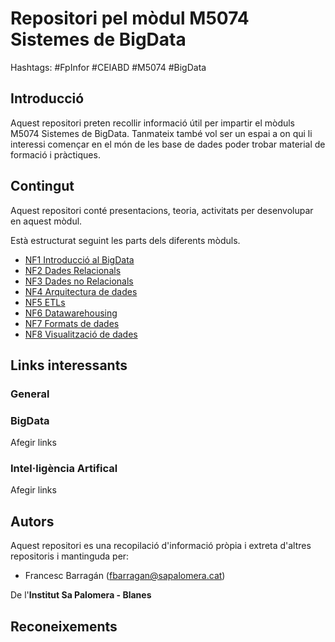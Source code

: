 # Repositori pel mòdul M5074 Sistemes de BigData

Hashtags: #FpInfor #CEIABD  #M5074 #BigData

## Introducció

Aquest repositori preten recollir informació útil per impartir el mòduls  M5074 Sistemes de BigData. Tanmateix també vol ser un espai a on qui li interessi començar en el món de les base de dades poder trobar material de formació i pràctiques.

## Contingut

Aquest repositori conté presentacions, teoria, activitats  per desenvolupar en aquest mòdul.

Està estructurat seguint les parts dels diferents mòduls.

* [NF1 Introducció al BigData](<NF1 Introducció al BigData/README.md>)
* [NF2 Dades Relacionals](<NF2 Dades Relacionals/README.md>)
* [NF3 Dades no Relacionals](<NF3 Dades no Relacionals/README.md>)
* [NF4 Arquitectura de dades](<NF4 Arquitectura de dades/README.md>)
* [NF5 ETLs](<NF5 ETLs/README.md>)
* [NF6 Datawarehousing](<NF6 Datawarehousing/README.md>)
* [NF7 Formats de dades](<NF7 Formats de dades/README.md>)
* [NF8 Visualització de dades](<NF8 Visualització de dades/README.md>)

## Links interessants

### General
  
### BigData

Afegir links

### Intel·ligència Artifical

Afegir links

## Autors

Aquest repositori es una recopilació d'informació pròpia i extreta d'altres repositoris i mantinguda per:

* Francesc Barragán (<fbarragan@sapalomera.cat>)

De l'**Institut Sa Palomera - Blanes**

## Reconeixements

